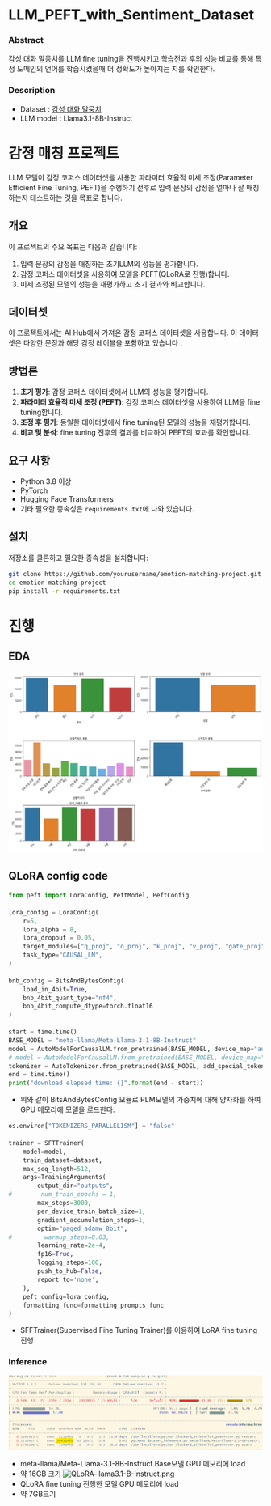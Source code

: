 # LLM_PEFT_with_Sentiment_Dataset

### Abstract
감성 대화 말뭉치를 LLM fine tuning을 진행시키고 학습전과 후의 성능 비교를 통해 특정 도메인의 언어를 학습시켰을때 더 정확도가 높아지는 지를 확인한다.

### Description
- Dataset : [감성 대화 말뭉치](https://www.aihub.or.kr/aihubdata/data/view.do?currMenu=115&topMenu=100&aihubDataSe=realm&dataSetSn=86)
- LLM model : Llama3.1-8B-Instruct

# 감정 매칭 프로젝트

LLM 모델이 감정 코퍼스 데이터셋을 사용한 파라미터 효율적 미세 조정(Parameter Efficient Fine Tuning, PEFT)을 수행하기 전후로 입력 문장의 감정을 얼마나 잘 매칭하는지 테스트하는 것을 목표로 합니다.

## 개요

이 프로젝트의 주요 목표는 다음과 같습니다:
1. 입력 문장의 감정을 매칭하는 초기LLM의 성능을 평가합니다.
2. 감정 코퍼스 데이터셋을 사용하여 모델을 PEFT(QLoRA로 진행)합니다.
3. 미세 조정된 모델의 성능을 재평가하고 초기 결과와 비교합니다.

## 데이터셋

이 프로젝트에서는 AI Hub에서 가져온 감정 코퍼스 데이터셋을 사용합니다. 이 데이터셋은 다양한 문장과 해당 감정 레이블을 포함하고 있습니다 .

## 방법론

1. **초기 평가**: 감정 코퍼스 데이터셋에서 LLM의 성능을 평가합니다.
2. **파라미터 효율적 미세 조정 (PEFT)**: 감정 코퍼스 데이터셋을 사용하여 LLM을 fine tuning합니다.
3. **조정 후 평가**: 동일한 데이터셋에서 fine tuning된 모델의 성능을 재평가합니다.
4. **비교 및 분석**: fine tuning 전후의 결과를 비교하여 PEFT의 효과를 확인합니다.

## 요구 사항

- Python 3.8 이상
- PyTorch
- Hugging Face Transformers
- 기타 필요한 종속성은 `requirements.txt`에 나와 있습니다.

## 설치

저장소를 클론하고 필요한 종속성을 설치합니다:

```bash
git clone https://github.com/yourusername/emotion-matching-project.git
cd emotion-matching-project
pip install -r requirements.txt
```

# 진행
## EDA
![emotional_dataset_visual](./images/emotional_dataset_visual.png)

## QLoRA config code
```python
from peft import LoraConfig, PeftModel, PeftConfig

lora_config = LoraConfig(
    r=6,
    lora_alpha = 8,
    lora_dropout = 0.05,
    target_modules=["q_proj", "o_proj", "k_proj", "v_proj", "gate_proj", "up_proj", "down_proj"],
    task_type="CAUSAL_LM",
)

bnb_config = BitsAndBytesConfig(
    load_in_4bit=True,
    bnb_4bit_quant_type="nf4",
    bnb_4bit_compute_dtype=torch.float16
)

start = time.time()
BASE_MODEL = "meta-llama/Meta-Llama-3.1-8B-Instruct"
model = AutoModelForCausalLM.from_pretrained(BASE_MODEL, device_map="auto", quantization_config=bnb_config) # 양자화 함
# model = AutoModelForCausalLM.from_pretrained(BASE_MODEL, device_map="auto") # 양자화 하지 않음
tokenizer = AutoTokenizer.from_pretrained(BASE_MODEL, add_special_tokens=True)
end = time.time()
print("download elapsed time: {}".format(end - start))
```
- 위와 같이 BitsAndBytesConfig 모듈로 PLM모델의 가중치에 대해 양자화를 하여 GPU 메모리에 모델을 로드한다.

```python
os.environ["TOKENIZERS_PARALLELISM"] = "false"

trainer = SFTTrainer(
    model=model,
    train_dataset=dataset,
    max_seq_length=512,
    args=TrainingArguments(
        output_dir="outputs",
#        num_train_epochs = 1,
        max_steps=3000,
        per_device_train_batch_size=1,
        gradient_accumulation_steps=1,
        optim="paged_adamw_8bit",
#         warmup_steps=0.03,
        learning_rate=2e-4,
        fp16=True,
        logging_steps=100,
        push_to_hub=False,
        report_to='none',
    ),
    peft_config=lora_config,
    formatting_func=formatting_prompts_func
)
```
- SFFTrainer(Supervised Fine Tuning Trainer)를 이용하여 LoRA fine tuning 진행

### Inference 
![llama3.1-8B-Instruct.png](./images/llama3.1-8B-Instruct.png)
- meta-llama/Meta-Llama-3.1-8B-Instruct Base모델 GPU 메모리에 load
- 약 16GB 크기
![QLoRA-llama3.1-B-Instruct.png](.images/QLoRA-llama3.1-8B-Instruct.png)
- QLoRA fine tuning 진행한 모델 GPU 메모리에 load
- 약 7GB크기
